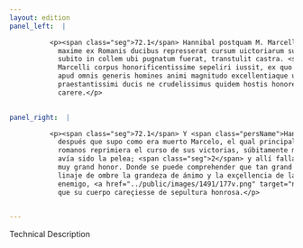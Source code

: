 ```yaml
---
layout: edition
panel_left:  |

          <p><span class="seg">72.1</span> Hannibal postquam M. Marcellum, qui
            maxime ex Romanis ducibus represserat cursum uictoriarum suarum interfectum audiuit,
            subito in collem ubi pugnatum fuerat, transtulit castra. <span class="seg">2</span> Ibi inuentum
            Marcelli corpus honorificentissime sepeliri iussit, ex quo percipi licet quantum ualeat
            apud omnis generis homines animi magnitudo excellentiaque uirtutis, cum interitum
            praestantissimi ducis ne crudelissimus quidem hostis honore sepulturae passus sit
            carere.</p>
        

panel_right:  |

          <p><span class="seg">72.1</span> Y <span class="persName">Hanníbal</span>,
            después que supo como era muerto Marcelo, el qual principalmente entre los capitanes
            romanos reprimiera el curso de sus victorias, súbitamente mudó su real en el collado do
            avía sido la pelea; <span class="seg">2</span> y allí fallado el cuerpo de Marçelo, fízole sepelir con
            muy grand honor. Donde se puede comprehender que tan grand valor se estima çerca de todo
            linaje de ombre la grandeza de ánimo y la exçellencia de la virtud, pues qu’el muy cruel
            enemigo, <a href="../public/images/1491/177v.png" target="new"><img src="../public/images/1491/1491.jpg"/></a>[177v,b] viendo muerto a tan prinçipal capitán, no padeçió
            que su cuerpo careçiesse de sepultura honrosa.</p>
        

---
```


Technical Description 
